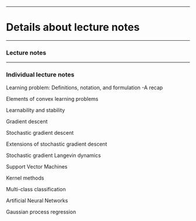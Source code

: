 <!-- -------------------------------------------------------------------------------- -->

<!-- Copyright 2025 Georgios Karagiannis -->

<!-- georgios.karagiannis@durham.ac.uk -->
<!-- Associate Professor -->
<!-- Department of Mathematical Sciences, Durham University, Durham,  UK  -->

<!-- This file is part of Machine_Learning_and_Neural_Networks_III_Epiphany -->
<!-- which is the material of the course -->
<!-- MATH3431 Machine Learning and Neural Networks III -->
<!-- Epiphany term -->
<!-- taught by Georgios P. Katagiannis in the Department of Mathematical Sciences   -->
<!-- in the University of Durham  in Epiphany term in 2025 -->

<!-- Machine_Learning_and_Neural_Networks_III_Epiphany is free software: -->
<!-- you can redistribute it and/or modify it-->
<!-- under the terms of the GNU General Public License as published by -->
<!-- the Free Software Foundation version 3 of the License. -->

<!-- Machine_Learning_and_Neural_Networks_III_Epiphany is distributed ->
<!-- in the hope that it will be useful, -->
<!-- but WITHOUT ANY WARRANTY; without even the implied warranty of -->
<!-- MERCHANTABILITY or FITNESS FOR A PARTICULAR PURPOSE.  See the -->
<!-- GNU General Public License for more details. -->

<!-- You should have received a copy of the GNU General Public License -->
<!-- along with Machine_Learning_and_Neural_Networks_III_Epiphany -->
<!-- If not, see <http://www.gnu.org/licenses/>. -->

<!-- -------------------------------------------------------------------------------- -->


------------------------------------------------------------------------

# Details about lecture notes

------------------------------------------------------------------------

### Lecture notes  

<!--
-   [Lecture_handouts_MLNN3.pdf](https://github.com/georgios-stats/Machine_Learning_and_Neural_Networks_III_Epiphany/blob/master/Lecture_handouts/Lecture_handouts_MLNN3.pdf):
-->

------------------------------------------------------------------------

### Individual lecture notes

Learning problem: Definitions, notation, and formulation -A recap  

<!--
+ [01.Statistical_learning_framework_recap.pdf](https://github.com/georgios-stats/Machine_Learning_and_Neural_Networks_III_Epiphany/blob/master/Lecture_handouts/01.Statistical_learning_framework_recap.pdf)  
-->

Elements of convex learning problems  

<!--
+ [02.Convex_learning_problems.pdf](https://github.com/georgios-stats/Machine_Learning_and_Neural_Networks_III_Epiphany/blob/main/Lecture_handouts/02.Convex_learning_problems.pdf)       
-->  

Learnability and stability  

<!--
+ [03.Learnability_and_stability.pdf](https://github.com/georgios-stats/Machine_Learning_and_Neural_Networks_III_Epiphany/blob/main/Lecture_handouts/03.Learnability_and_stability.pdf)       
-->  

Gradient descent  

<!--
+ [04.Gradient_descent.pdf](https://github.com/georgios-stats/Machine_Learning_and_Neural_Networks_III_Epiphany/blob/main/Lecture_handouts/04.Gradient_descent.pdf)  
-->

Stochastic gradient descent  

<!--  
+ [05.Stochastic_gradient_descent.pdf](https://github.com/georgios-stats/Machine_Learning_and_Neural_Networks_III_Epiphany/blob/main/Lecture_handouts/05.Stochastic_gradient_descent.pdf)     
-->  

Extensions of stochastic gradient descent   

<!--
-->

Stochastic gradient Langevin dynamics  

<!--
+ [06.Stochastic_gradient_Langevine_dynamics.pdf](https://github.com/georgios-stats/Machine_Learning_and_Neural_Networks_III_Epiphany/blob/master/Lecture_handouts/06.Stochastic_gradient_Langevine_dynamics.pdf)     
-->

Support Vector Machines  

<!-- 
+ [07.Support_Vector_Machines.pdf](https://github.com/georgios-stats/Machine_Learning_and_Neural_Networks_III_Epiphany/blob/master/Lecture_handouts/07.Support_Vector_Machines.pdf)     
-->

Kernel methods  

<!--
+ [08.Kernel_Methods.pdf](https://github.com/georgios-stats/Machine_Learning_and_Neural_Networks_III_Epiphany/blob/master/Lecture_handouts/08.Kernel_Methods.pdf)   
-->

Multi-class classification  

<!--
+ [10.Multiclass_classification.pdf](https://github.com/georgios-stats/Machine_Learning_and_Neural_Networks_III_Epiphany/blob/main/Lecture_handouts/10.Multiclass_classification.pdf)    
-->

Artificial Neural Networks  

<!--
+ [09.Artificial_neural_networks.pdf](https://github.com/georgios-stats/Machine_Learning_and_Neural_Networks_III_Epiphany/blob/master/Lecture_handouts/09.Artificial_neural_networks.pdf)   
-->

Gaussian process regression  

<!--
+ [11.Gaussian_process_regression.pdf](https://github.com/georgios-stats/Machine_Learning_and_Neural_Networks_III_Epiphany/blob/main/Lecture_handouts/11.Gaussian_process_regression.pdf)  
-->



